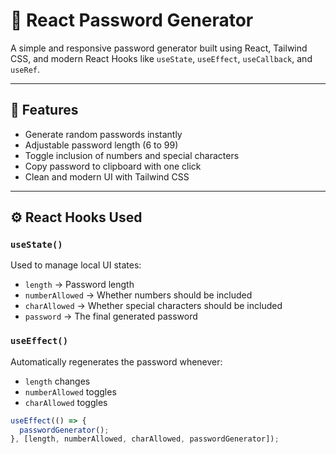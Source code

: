 # 🔐 React Password Generator

A simple and responsive password generator built using React, Tailwind CSS, and modern React Hooks like `useState`, `useEffect`, `useCallback`, and `useRef`.

---

## 🚀 Features

- Generate random passwords instantly
- Adjustable password length (6 to 99)
- Toggle inclusion of numbers and special characters
- Copy password to clipboard with one click
- Clean and modern UI with Tailwind CSS

---

## ⚙️ React Hooks Used

### `useState()`
Used to manage local UI states:
- `length` → Password length
- `numberAllowed` → Whether numbers should be included
- `charAllowed` → Whether special characters should be included
- `password` → The final generated password

### `useEffect()`
Automatically regenerates the password whenever:
- `length` changes
- `numberAllowed` toggles
- `charAllowed` toggles

```js
useEffect(() => {
  passwordGenerator();
}, [length, numberAllowed, charAllowed, passwordGenerator]);

